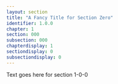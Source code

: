 ```yaml
---
layout: section
title: "A Fancy Title for Section Zero"
identifier: 1.0.0
chapter: 1
section: 000
subsection: 000
chapterdisplay: 1
sectiondisplay: 0
subsectiondisplay: 0
---
```


Text goes here for section 1-0-0
